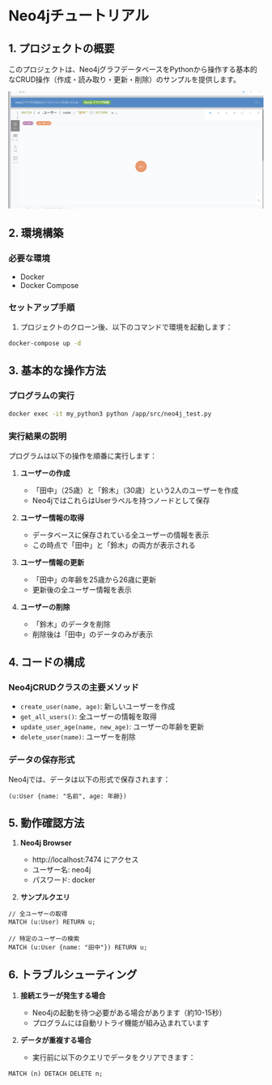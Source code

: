 # Neo4jチュートリアル

## 1. プロジェクトの概要

このプロジェクトは、Neo4jグラフデータベースをPythonから操作する基本的なCRUD操作（作成・読み取り・更新・削除）のサンプルを提供します。

![alt text](<CleanShot 2025-02-07 at 22.21.22@2x.png>)

## 2. 環境構築

### 必要な環境
- Docker
- Docker Compose

### セットアップ手順

1. プロジェクトのクローン後、以下のコマンドで環境を起動します：
```bash
docker-compose up -d
```

## 3. 基本的な操作方法

### プログラムの実行
```bash
docker exec -it my_python3 python /app/src/neo4j_test.py
```

### 実行結果の説明

プログラムは以下の操作を順番に実行します：

1. **ユーザーの作成**
   - 「田中」（25歳）と「鈴木」（30歳）という2人のユーザーを作成
   - Neo4jではこれらはUserラベルを持つノードとして保存

2. **ユーザー情報の取得**
   - データベースに保存されている全ユーザーの情報を表示
   - この時点で「田中」と「鈴木」の両方が表示される

3. **ユーザー情報の更新**
   - 「田中」の年齢を25歳から26歳に更新
   - 更新後の全ユーザー情報を表示

4. **ユーザーの削除**
   - 「鈴木」のデータを削除
   - 削除後は「田中」のデータのみが表示

## 4. コードの構成

### Neo4jCRUDクラスの主要メソッド

- `create_user(name, age)`: 新しいユーザーを作成
- `get_all_users()`: 全ユーザーの情報を取得
- `update_user_age(name, new_age)`: ユーザーの年齢を更新
- `delete_user(name)`: ユーザーを削除

### データの保存形式

Neo4jでは、データは以下の形式で保存されます：

```cypher
(u:User {name: "名前", age: 年齢})
```

## 5. 動作確認方法

1. **Neo4j Browser**
   - http://localhost:7474 にアクセス
   - ユーザー名: neo4j
   - パスワード: docker

2. **サンプルクエリ**
```cypher
// 全ユーザーの取得
MATCH (u:User) RETURN u;

// 特定のユーザーの検索
MATCH (u:User {name: "田中"}) RETURN u;
```

## 6. トラブルシューティング

1. **接続エラーが発生する場合**
   - Neo4jの起動を待つ必要がある場合があります（約10-15秒）
   - プログラムには自動リトライ機能が組み込まれています

2. **データが重複する場合**
   - 実行前に以下のクエリでデータをクリアできます：
```cypher
MATCH (n) DETACH DELETE n;
```
